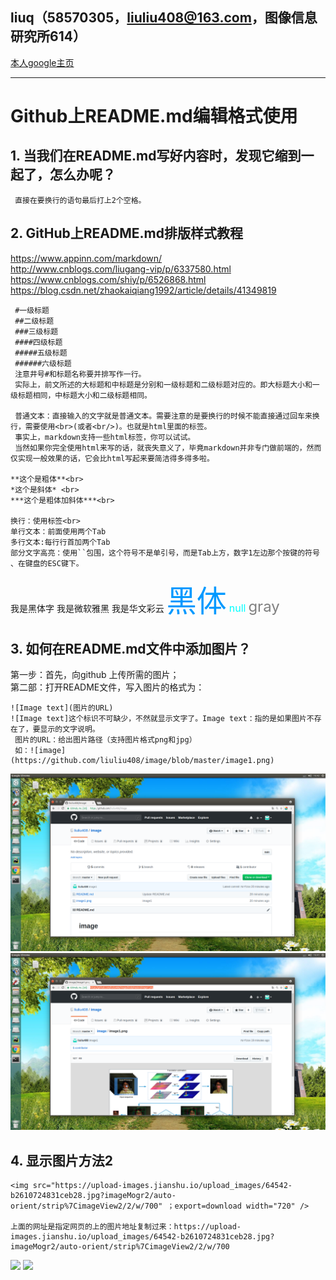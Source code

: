  ## liuq（58570305，liuliu408@163.com，图像信息研究所614）  
  <!-- Markdown是一种可以使用普通文本编辑器编写的标记语言  https://blog.csdn.net/qcx321/article/details/53780672   -->   
  [本人google主页](https://sites.google.com/view/qiangliu/)
 
  ***
  # Github上README.md编辑格式使用  
  ## 1. 当我们在README.md写好内容时，发现它缩到一起了，怎么办呢？
     直接在要换行的语句最后打上2个空格。
  
  ## 2. GitHub上README.md排版样式教程
  https://www.appinn.com/markdown/  
  http://www.cnblogs.com/liugang-vip/p/6337580.html  
  https://www.cnblogs.com/shiy/p/6526868.html    
  https://blog.csdn.net/zhaokaiqiang1992/article/details/41349819  
```  
 #一级标题  
 ##二级标题  
 ###三级标题  
 ####四级标题  
 #####五级标题  
 ######六级标题  
 注意井号#和标题名称要并排写作一行。 
 实际上，前文所述的大标题和中标题是分别和一级标题和二级标题对应的。即大标题大小和一级标题相同，中标题大小和二级标题相同。 
 
 普通文本：直接输入的文字就是普通文本。需要注意的是要换行的时候不能直接通过回车来换行，需要使用<br>(或者<br/>)。也就是html里面的标签。
 事实上，markdown支持一些html标签，你可以试试。
 当然如果你完全使用html来写的话，就丧失意义了，毕竟markdown并非专门做前端的，然而仅实现一般效果的话，它会比html写起来要简洁得多得多啦。  

**这个是粗体**<br>
*这个是斜体* <br>
***这个是粗体加斜体***<br> 

换行：使用标签<br>
单行文本：前面使用两个Tab
多行文本:每行行首加两个Tab
部分文字高亮：使用``包围，这个符号不是单引号，而是Tab上方，数字1左边那个按键的符号
、在键盘的ESC键下。 
```
  <font face="黑体">我是黑体字</font>
  <font face="微软雅黑">我是微软雅黑</font>
  <font face="STCAIYUN">我是华文彩云</font>
  <font color=#0099ff size=12 face="黑体">黑体</font>
  <font color=#00ffff size=3>null</font>
  <font color=gray size=5>gray</font>
     
  ## 3. 如何在README.md文件中添加图片？
   第一步：首先，向github 上传所需的图片；    
   第二部：打开README文件，写入图片的格式为：   
   ```
   ![Image text](图片的URL) 
   ![Image text]这个标识不可缺少，不然就显示文字了。Image text：指的是如果图片不存在了，要显示的文字说明。
    图片的URL：给出图片路径（支持图片格式png和jpg）
    如：![image](https://github.com/liuliu408/image/blob/master/image1.png) 
   ```
   ![image](https://github.com/liuliu408/image/blob/master/image2.png)
   ![image](https://github.com/liuliu408/image/blob/master/image3.png)
   
   ##  4. 显示图片方法2
   ```
   <img src="https://upload-images.jianshu.io/upload_images/64542-b2610724831ceb28.jpg?imageMogr2/auto-orient/strip%7CimageView2/2/w/700" ；export=download width="720" /> 
  
  上面的网址是指定网页的上的图片地址复制过来：https://upload-images.jianshu.io/upload_images/64542-b2610724831ceb28.jpg?imageMogr2/auto-orient/strip%7CimageView2/2/w/700
   ```
   <img src="https://upload-images.jianshu.io/upload_images/64542-b2610724831ceb28.jpg?imageMogr2/auto-orient/strip%7CimageView2/2/w/700" /> 
   
  <img src="https://lh6.googleusercontent.com/UKy1TX5JQVXqh1_xoLAzzIqIJFRSP3Yt3Hu6WXZyxf0l4kpJ-TH7ZxqT8twb_GdkQAeofcjqlqXm9ShqKO-6MD7TJ7QL71kLx7UdIpLBDPEUQEzyTw=w170" />   
